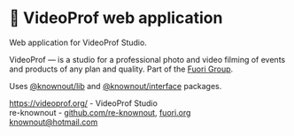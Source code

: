 # 🧊 VideoProf web application

Web application for VideoProf Studio.

VideoProf — is a studio for a professional photo and video filming of events and products of any plan and quality. Part
of the [Fuori Group](https://fuori.org/).

Uses [@knownout/lib](https://github.com/re-knownout/lib)
and [@knownout/interface](https://github.com/re-knownout/interface) packages.

https://videoprof.org/ - VideoProf Studio<br/>
re-knownout - [github.com/re-knownout](https://github.com/re-knownout), [fuori.org](https://fuori.org/)
<br/>knownout@hotmail.com
